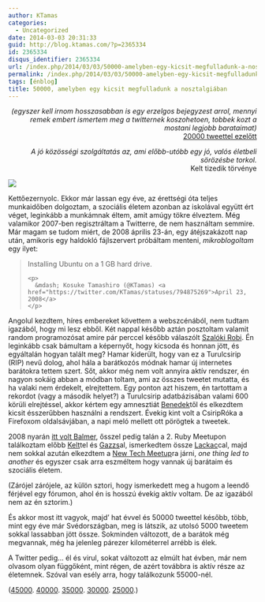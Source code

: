 ```yaml
---
author: KTamas
categories:
  - Uncategorized
date: 2014-03-03 20:31:33
guid: http://blog.ktamas.com/?p=2365334
id: 2365334
disqus_identifier: 2365334
url: /index.php/2014/03/03/50000-amelyben-egy-kicsit-megfulladunk-a-nosztalgiaban/
permalink: /index.php/2014/03/03/50000-amelyben-egy-kicsit-megfulladunk-a-nosztalgiaban/
tags: [énblog]
title: 50000, amelyben egy kicsit megfulladunk a nosztalgiában
---
```


<p style="text-align: right;">
  <em>(egyszer kell irnom hosszasabban is egy erzelgos bejegyzest arrol, mennyi remek embert ismertem meg a twitternek koszohetoen, tobbek kozt a mostani legjobb barataimat)</em><br /> <a href="http://blog.ktamas.com/index.php/2011/05/26/30k/">20000 tweettel ezelőtt</a>
</p>

<p style="text-align: right;">
  <em>A jó közösségi szolgáltatás az, ami előbb-utóbb egy jó, valós életbeli sörözésbe torkol.<br /></em>Kelt tizedik törvénye
</p>

<img src="http://ktamas.com/50000.png" />

Kettőezernyolc. Ekkor már lassan egy éve, az érettségi óta teljes munkaidőben dolgoztam, a szociális életem azonban az iskolával együtt ért véget, leginkább a munkámnak éltem, amit amúgy tökre élveztem. Még valamikor 2007-ben regisztráltam a Twitterre, de nem használtam semmire. Már magam se tudom miért, de 2008 április 23-án, egy átéjszakázott nap után, amikoris egy haldokló fájlszervert próbáltam menteni, _mikroblogoltam_ egy ilyet:

<p align="center">
  <blockquote class="twitter-tweet" lang="en">
    <p>
      Installing Ubuntu on a 1 GB hard drive.
    </p>
    
    <p>
      &mdash; Kosuke Tamashiro (@KTamas) <a href="https://twitter.com/KTamas/statuses/794875269">April 23, 2008</a>
    </p>
  </blockquote>
  
  <p>
  </p>
  
  <p>
    Angolul kezdtem, híres embereket követtem a webszcénából, nem tudtam igazából, hogy mi lesz ebből. Két nappal később aztán posztoltam valamit random programozósat amire pár perccel később válaszólt <a href="http://twitter.com/rszaloki">Szalóki Robi</a>. Én leginkább csak bámultam a képernyőt, hogy kicsoda és honnan jött, és egyáltalán hogyan talált meg? Hamar kiderült, hogy van ez a Turulcsirip (RIP) nevű dolog, ahol hála a barátkozós módnak hamar új internetes barátokra tettem szert. Sőt, akkor még nem volt annyira aktív rendszer, én nagyon sokáig abban a módban toltam, ami az összes tweetet mutatta, és ha valaki nem érdekelt, elrejtettem. Egy ponton azt hiszem, én tartottam a rekordot (vagy a második helyet?) a Turulcsirip adatbázisában valami 600 körüli elrejtéssel, akkor kértem egy amnesztiát <a href="https://twitter.com/tothbenedek">Benedek</a>től és elkezdtem kicsit ésszerűbben használni a rendszert. Évekig kint volt a CsiripRóka a Firefoxom oldalsávjában, a napi meló mellett ott pörögtek a tweetek.
  </p>
  
  <p>
    2008 nyarán <a href="http://www.origo.hu/techbazis/20080519-megdobaltak-budapesten-steve-ballmert-a-microsoft-elnokvezerigazgatojat.html">itt volt Balmer</a>, ősszel pedig talán a 2. Ruby Meetupon találkoztam előbb <a href="http://twitter.com/kelt">Kelt</a>tel és <a href="http://twitter.com/gazs">Gazzs</a>al, ismerkedtem össze <a href="http://twitter.com/lackac">Lackac</a>cal, majd nem sokkal azután elkezdtem a <a href="http://www.meetup.com/newtech-42/">New Tech Meetup</a>ra járni, <em>one thing led to another</em> és egyszer csak arra eszméltem hogy vannak új barátaim és szociális életem.
  </p>
  
  <p>
    (Zárójel zárójele, az külön sztori, hogy ismerkedett meg a hugom a leendő férjével egy fórumon, ahol én is hosszú évekig aktív voltam. De az igazából nem az én sztorim.)
  </p>
  
  <p>
    És akkor most itt vagyok, majd&#8217; hat évvel és 50000 tweettel később, több, mint egy éve már Svédországban, meg is látszik, az utolsó 5000 tweetem sokkal lassabban jött össze. Sokminden változott, de a barátok még megvannak, még ha jelenleg párezer kilométerrel arrébb is élek.
  </p>
  
  <p>
    A Twitter pedig&#8230; él és virul, sokat változott az elmúlt hat évben, már nem olvasom olyan függőként, mint régen, de azért továbbra is aktív része az életemnek. Szóval van esély arra, hogy találkozunk 55000-nél.
  </p>
  
  <p>
    (<a href="http://blog.ktamas.com/index.php/2013/02/09/45000/">45000</a>. <a href="http://blog.ktamas.com/index.php/2012/06/25/40000/">40000</a>. <a href="http://blog.ktamas.com/index.php/2011/12/09/35000/">35000</a>. <a href="http://blog.ktamas.com/index.php/2011/05/26/30k/">30000</a>. <a href="http://blog.ktamas.com/index.php/2010/10/17/25000_2/">25000</a>.)
  </p>
